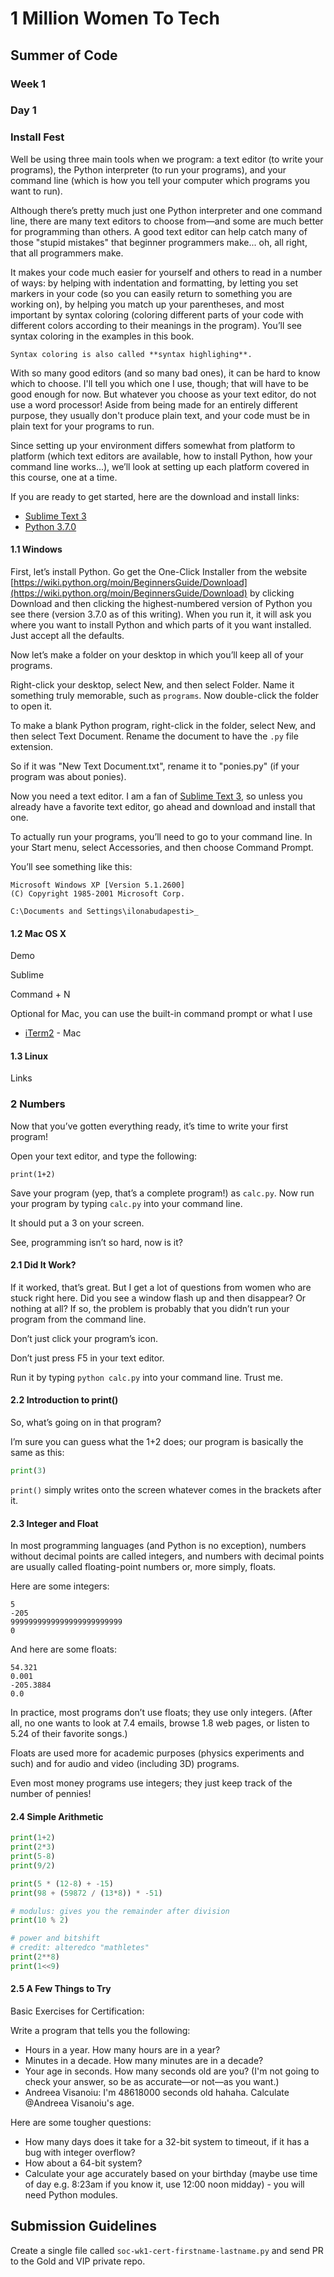 # 1 Million Women To Tech

## Summer of Code

### Week 1 

### Day 1

### Install Fest

Well be using three main tools when we program: a text editor (to write your programs), the Python interpreter (to run your programs), and your command line (which is how you tell your computer which programs you want to run).

Although there’s pretty much just one Python interpreter and one command line, there are many text editors to choose from—and some are much better for programming than others. A good text editor can help catch many of those "stupid mistakes" that beginner programmers make... oh, all right, that all programmers make. 

It makes your code much easier for yourself and others to read in a number of ways: by helping with indentation and formatting, by letting you set markers in your code (so you can easily return to something you are working on), by helping you match up your parentheses, and most important by syntax coloring (coloring different parts of your code with different colors according to their meanings in the program). You’ll see syntax coloring in the examples in this book.

```
Syntax coloring is also called **syntax highlighing**.
```

With so many good editors (and so many bad ones), it can be hard to know which to choose. I'll tell you which one I use, though; that will have to be good enough for now. But whatever you choose as your text editor, do not use a word processor! Aside from being made for an entirely different purpose, they usually don't produce plain text, and your code must be in plain text for your programs to run.

Since setting up your environment differs somewhat from platform to platform (which text editors are available, how to install Python, how your command line works...), we’ll look at setting up each platform covered in this course, one at a time.

If you are ready to get started, here are the download and install links:
- [Sublime Text 3](https://www.sublimetext.com/3)
- [Python 3.7.0](https://wiki.python.org/moin/BeginnersGuide/Download)


#### 1.1 Windows 

First, let’s install Python. Go get the One-Click Installer from the website [https://wiki.python.org/moin/BeginnersGuide/Download](https://wiki.python.org/moin/BeginnersGuide/Download) by clicking Download and then clicking the highest-numbered version of Python you see there (version 3.7.0 as of this writing). When you run it, it will ask you where you want to install Python and which parts of it you want installed. Just accept all the defaults.

Now let’s make a folder on your desktop in which you’ll keep all of your programs.

Right-click your desktop, select New, and then select Folder. Name it something truly memorable, such as `programs`. Now double-click the folder to open it.

To make a blank Python program, right-click in the folder, select New, and then select Text Document. Rename the document to have the `.py` file extension.

So if it was "New Text Document.txt", rename it to "ponies.py" (if your program was about ponies).

Now you need a text editor. I am a fan of [Sublime Text 3](https://www.sublimetext.com/3), so unless you already have a favorite text editor, go ahead and download and install that one.

To actually run your programs, you’ll need to go to your command line. In your Start menu, select Accessories, and then choose Command Prompt.

You’ll see something like this:

```
Microsoft Windows XP [Version 5.1.2600]
(C) Copyright 1985-2001 Microsoft Corp.

C:\Documents and Settings\ilonabudapesti>_
```

#### 1.2 Mac OS X 

Demo

Sublime

Command + N

Optional for Mac, you can use the built-in command prompt or what I use
- [iTerm2](https://www.iterm2.com/index.html) - Mac

#### 1.3 Linux 

Links


### 2 Numbers

Now that you’ve gotten everything ready, it’s time to write your first program!

Open your text editor, and type the following:
```
print(1+2)
```

Save your program (yep, that’s a complete program!) as `calc.py`. Now run your program by typing `calc.py` into your command line. 

It should put a 3 on your screen. 

See, programming isn’t so hard, now is it?

#### 2.1 Did It Work?

If it worked, that’s great. But I get a lot of questions from women who are stuck
right here. Did you see a window flash up and then disappear? Or nothing
at all? If so, the problem is probably that you didn’t run your program from
the command line.

Don’t just click your program’s icon.

Don’t just press F5 in your text editor.

Run it by typing `python calc.py` into your command line. Trust me.

#### 2.2 Introduction to print()

So, what’s going on in that program? 

I’m sure you can guess what the 1+2 does; our program is basically the same as this:
```python
print(3)
```

`print()` simply writes onto the screen whatever comes in the brackets after it.

#### 2.3 Integer and Float

In most programming languages (and Python is no exception), numbers without decimal points are called integers, and numbers with decimal points are usually called floating-point numbers or, more simply, floats.

Here are some integers:

```
5
-205
9999999999999999999999999
0
```

And here are some floats:

```
54.321
0.001
-205.3884
0.0
```

In practice, most programs don’t use floats; they use only integers. (After all, no one wants to look at 7.4 emails, browse 1.8 web pages, or listen to 5.24 of their favorite songs.) 

Floats are used more for academic purposes (physics
experiments and such) and for audio and video (including 3D) programs. 

Even most money programs use integers; they just keep track of the number of pennies!

#### 2.4 Simple Arithmetic

```python
print(1+2)
print(2*3)
print(5-8)
print(9/2)

print(5 * (12-8) + -15)
print(98 + (59872 / (13*8)) * -51)

# modulus: gives you the remainder after division
print(10 % 2)

# power and bitshift
# credit: alteredco "mathletes"
print(2**8)
print(1<<9)
```

#### 2.5 A Few Things to Try

Basic Exercises for Certification:

Write a program that tells you the following:

- Hours in a year. How many hours are in a year?
- Minutes in a decade. How many minutes are in a decade?
- Your age in seconds. How many seconds old are you? (I'm not going to check your answer, so be as accurate—or not—as you want.)
- Andreea Visanoiu​: I'm 48618000 seconds old hahaha. Calculate @Andreea Visanoiu's age.

Here are some tougher questions:

- How many days does it take for a 32-bit system to timeout, if it has a bug with integer overflow?
- How about a 64-bit system?
- Calculate your age accurately based on your birthday (maybe use time of day e.g. 8:23am if you know it, use 12:00 noon midday) - you will need Python modules.

## Submission Guidelines

Create a single file called `soc-wk1-cert-firstname-lastname.py` and send PR to the Gold and VIP private repo.

